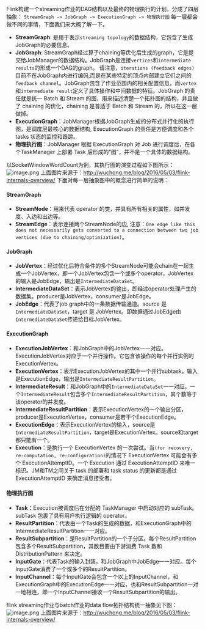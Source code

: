 Flink构建一个streaming作业的DAG结构以及最终的物理执行的计划，分成了四层抽象： `StreamGraph -> JobGraph -> ExecutionGraph -> 物理执行图` 每一层都会做不同的事情，下面我们来大概了解一下。 

+ **StreamGraph**: 是用于表示`streaming topology`的数据结构，它包含了生成JobGraph的必要信息。
+ **JobGraph**: StreamGraph经过算子chaining等优化后生成的graph，它是提交给JobManager的数据结构。JobGraph是连接`vertices`和`intermediate results`的形成一个DAG的graph。 请注意，` iterations (feedback edges) `目前不在JobGraph内进行编码,而是在某些特定的顶点内部建立它们之间的`feedback channel`。JobGraph包含了作业范围内的相关配置信息，而`vertex`和`intermediate result`定义了具体操作和中间数据的特征。JobGraph 的责任就是统一 Batch 和 Stream 的图，用来描述清楚一个拓扑图的结构，并且做了 chaining 的优化，chaining 是普适于 Batch 和 Stream 的，所以在这一层做掉。
+ **ExecutionGraph**：JobManager根据JobGraph生成的分布式并行化的执行图，是调度层最核心的数据结构, ExecutionGraph 的责任是方便调度和各个 tasks 状态的监控和跟踪。
+ **物理执行图**：JobManager 根据 ExecutionGraph 对 Job 进行调度后，在各个TaskManager 上部署 Task 后形成的“图”，并不是一个具体的数据结构。


以SocketWindowWordCount为例，其执行图的演变过程如下图所示：
![image.png](https://upload-images.jianshu.io/upload_images/11601528-d47d96ea1992fa3b.png?imageMogr2/auto-orient/strip%7CimageView2/2/w/1240)
上面图片来源于：<http://wuchong.me/blog/2016/05/03/flink-internals-overview/>
下面对每一层抽象图中的概念进行简单的说明：
#### StreamGraph

+ **StreamNode**：用来代表 operator 的类，并具有所有相关的属性，如并发度、入边和出边等。
+ **StreamEdge**：表示连接两个StreamNode的边, 注意：`One edge like this does not necessarily
  gets converted to a connection between two job vertices (due to chaining/optimization)`。

####  JobGraph 

+ **JobVertex**：经过优化后符合条件的多个StreamNode可能会chain在一起生成一个JobVertex，即一个JobVertex包含一个或多个operator，JobVertex的输入是JobEdge，输出是`IntermediateDataSet`。
+ **IntermediateDataSet**：表示JobVertex的输出，即经过operator处理产生的数据集。producer是JobVertex，consumer是JobEdge。
+ **JobEdge**：代表了job graph中的一条数据传输通道。source 是 `IntermediateDataSet`，target 是 JobVertex。即数据通过JobEdge由`IntermediateDataSet`传递给目标JobVertex。

#### ExecutionGraph 

+ **ExecutionJobVertex**：和JobGraph中的JobVertex一一对应。ExecutionJobVertex对应于一个并行操作。它包含该操作的每个并行实例的ExecutionVertex。
+ **ExecutionVertex**：表示ExecutionJobVertex的其中一个并行subtask，输入是ExecutionEdge，输出是`IntermediateResultPartition`。
+ **IntermediateResult**：和JobGraph中的`IntermediateDataSet`一一对应。一个`IntermediateResult`包含多个`IntermediateResultPartition`，其个数等于该operator的并发度。
+ **IntermediateResultPartition**：表示ExecutionVertex的一个输出分区，producer是ExecutionVertex，consumer是若干个ExecutionEdge。
+ **ExecutionEdge**：表示ExecutionVertex的输入，source是`IntermediateResultPartition`，target是ExecutionVertex。source和target都只能有一个。
+ **Execution**：是执行一个 ExecutionVertex 的一次尝试。当`(for recovery, re-computation, re-configuration)`的情况下 ExecutionVertex 可能会有多个 ExecutionAttemptID。一个 Execution 通过 ExecutionAttemptID 来唯一标识。JM和TM之间关于 task 的部署和 task status 的更新都是通过 ExecutionAttemptID 来确定消息接受者。

#### 物理执行图 

+ **Task**：Execution被调度后在分配的 TaskManager 中启动对应的 subTask。subTask 包裹了具有用户执行逻辑的 operator。
+ **ResultPartition**：代表由一个Task的生成的数据，和ExecutionGraph中的IntermediateResultPartition一一对应。
+ **ResultSubpartition**：是ResultPartition的一个子分区。每个ResultPartition包含多个ResultSubpartition，其数目要由下游消费 Task 数和 DistributionPattern 来决定。
+ **InputGate**：代表Task的输入封装，和JobGraph中JobEdge一一对应。每个InputGate消费了一个或多个的ResultPartition。
+ **InputChannel**：每个InputGate会包含一个以上的InputChannel，和ExecutionGraph中的ExecutionEdge一一对应，也和ResultSubpartition一对一地相连，即一个InputChannel接收一个ResultSubpartition的输出。


flink streaming作业与batch作业的data flow拓扑结构统一抽象见下图：
![image.png](https://upload-images.jianshu.io/upload_images/11601528-82c48ae6e5753347.png?imageMogr2/auto-orient/strip%7CimageView2/2/w/1240)
上面图片来源于：<http://wuchong.me/blog/2016/05/03/flink-internals-overview/>







